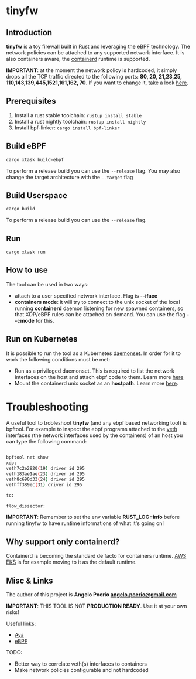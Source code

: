 # tinyfw

## Introduction
**tinyfw** is a toy firewall built in Rust and leveraging the [eBPF](https://ebpf.io/what-is-ebpf) technology. The network policies can be attached to any supported network interface. It is also containers aware, the [containerd](https://containerd.io/) runtime is supported.

**IMPORTANT**: at the moment the network policy is hardcoded, it simply drops all the TCP traffic directed to the following ports: **80, 20, 21,23,25, 110,143,139,445,1521,161,162, 70**. If you want to change it, take a look [here](https://github.com/angelopoerio/tinyfw/blob/main/tinyfw-ebpf/src/main.rs).


## Prerequisites

1. Install a rust stable toolchain: `rustup install stable`
1. Install a rust nightly toolchain: `rustup install nightly`
1. Install bpf-linker: `cargo install bpf-linker`


## Build eBPF

```bash
cargo xtask build-ebpf
```

To perform a release build you can use the `--release` flag.
You may also change the target architecture with the `--target` flag


## Build Userspace

```bash
cargo build
```

To perform a release build you can use the `--release` flag.


## Run

```bash
cargo xtask run
```


## How to use
The tool can be used in two ways:
* attach to a user specified network interface. Flag is **--iface**
* **containers mode**: it will try to connect to the unix socket of the local running **containerd** daemon listening for new spawned containers, so that XDP/eBPF rules can be attached on demand. You can use the flag **--cmode** for this.


## Run on Kubernetes
It is possible to run the tool as a Kubernetes [daemonset](https://kubernetes.io/docs/concepts/workloads/controllers/daemonset/). In order for it to work the following conditions must be met:
* Run as a privileged daemonset. This is required to list the network interfaces on the host and attach ebpf code to them. Learn more [here](https://kubernetes.io/docs/tasks/configure-pod-container/security-context/)
* Mount the containerd unix socket as an **hostpath**. Learn more [here](https://kubernetes.io/docs/concepts/storage/volumes/#hostpath).


# Troubleshooting
A useful tool to trobleshoot **tinyfw** (and any ebpf based networking tool) is bpftool. For example to inspect the ebpf programs attached to the [veth](https://developers.redhat.com/blog/2018/10/22/introduction-to-linux-interfaces-for-virtual-networking#iveth) interfaces (the network interfaces used by the containers) of an host you can type the following command:
```bash

bpftool net show
xdp:
veth7c2e2820(19) driver id 295
veth183ae1ae(23) driver id 295
veth8c690d33(24) driver id 295
vethff389ec(31) driver id 295

tc:

flow_dissector:
```
**IMPORTANT**: Remember to set the env variable **RUST_LOG=info** before running tinyfw to have runtime informations of what it's going on!

## Why support only containerd?
Containerd is becoming the standard de facto for containers runtime. [AWS EKS](https://docs.aws.amazon.com/eks/latest/userguide/dockershim-deprecation.html) is for example moving to it as the default runtime.


## Misc & Links
The author of this project is **Angelo Poerio <angelo.poerio@gmail.com>**

**IMPORTANT**: THIS TOOL IS NOT **PRODUCTION READY**. Use it at your own risks!

Useful links:
* [Aya](https://aya-rs.dev/)
* [eBPF](https://ebpf.io/)

TODO:
* Better way to correlate veth(s) interfaces to containers
* Make network policies configurable and not hardcoded
